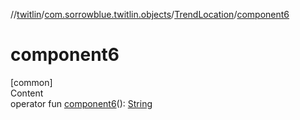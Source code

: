 //[twitlin](../../index.md)/[com.sorrowblue.twitlin.objects](../index.md)/[TrendLocation](index.md)/[component6](component6.md)



# component6  
[common]  
Content  
operator fun [component6](component6.md)(): [String](https://kotlinlang.org/api/latest/jvm/stdlib/kotlin/-string/index.html)  



